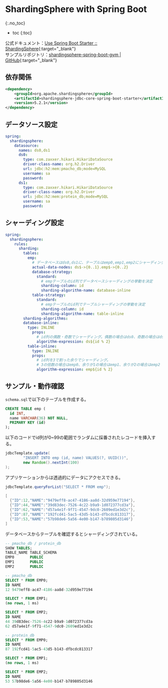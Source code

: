 # ShardingSphere with Spring Boot
{:.no_toc}

* toc
{:toc}

公式ドキュメント：[Use Spring Boot Starter :: ShardingSphere](https://shardingsphere.apache.org/document/5.0.0/en/user-manual/shardingsphere-jdbc/usage/sharding/spring-boot-starter/){:target="_blank"}  
サンプルリポジトリ：[shardingsphere-spring-boot-gym \| GitHub](https://github.com/hainet50b/shardingsphere-spring-boot-gym){:target="_blank"}

## 依存関係
```xml
<dependency>
    <groupId>org.apache.shardingsphere</groupId>
    <artifactId>shardingsphere-jdbc-core-spring-boot-starter</artifactId>
    <version>5.2.1</version>
</dependency>
```

## データソース設定
```yml
spring:
  shardingsphere:
    datasource:
      names: ds0,ds1
      ds0:
        type: com.zaxxer.hikari.HikariDataSource
        driver-class-name: org.h2.Driver
        url: jdbc:h2:mem:pmacho_db;mode=MySQL
        username: sa
        password:
      ds1:
        type: com.zaxxer.hikari.HikariDataSource
        driver-class-name: org.h2.Driver
        url: jdbc:h2:mem:protein_db;mode=MySQL
        username: sa
        password:
```

## シャーディング設定
```yml
spring:
  shardingsphere:
    rules:
      sharding:
        tables:
          emp:
            # データベースはds0,ds1に、テーブルはemp0,emp1,emp2にシャーディング
            actual-data-nodes: ds$->{0..1}.emp$->{0..2} 
            database-strategy:
              standard:
                # empテーブルのid列でデータベースシャーディングの挙動を決定
                sharding-column: id
                sharding-algorithm-name: database-inline
            table-strategy:
              standard:
                # empテーブルのid列でテーブルシャーディングの挙動を決定
                sharding-column: id
                sharding-algorithm-name: table-inline
        sharding-algorithms:
        database-inline:
          type: INLINE
            props:
              # id列の偶数・奇数でシャーディング。偶数の場合はds0、奇数の場合はds1
              algorithm-expression: ds${id % 2}
          table-inline:
            type: INLINE
            props:
              # id列を3で割った余りでシャーディング。
              # 3の倍数の場合はemp0、余りが1の場合はemp1、余りが2の場合はemp2
              algorithm-expression: emp${id % 2}
```

## サンプル・動作確認
`schema.sql`で以下のテーブルを作成する。

```sql
CREATE TABLE emp (
  id INT,
  name VARCHAR(36) NOT NULL,
  PRIMARY KEY (id)
);
```

以下のコードでid列が0~99の範囲でランダムに採番されたレコードを挿入する。

```java
jdbcTemplate.update(
        "INSERT INTO emp (id, name) VALUES(?, UUID())",
        new Random().nextInt(100)
);
```

アプリケーションからは透過的にデータにアクセスできる。

```java
jdbcTemplate.queryForList("SELECT * FROM emp");

[
  {"ID":12,"NAME":"9479eff8-ac47-4186-aa8d-32d959e77194"},
  {"ID":44,"NAME":"39d83dec-7526-4c22-b9a9-1d072377cd3a"},
  {"ID":62,"NAME":"d57a4e1f-9f71-4547-9dc0-2609ed1e3d2c"},
  {"ID":87,"NAME":"192fcd41-5ac5-43d5-b143-dfbcdc813317"},
  {"ID":53,"NAME":"57b98de6-5a56-4e00-b147-b789805d3146"}
]
```

データベースからテーブルを確認するとシャーディングされている。

```sql
-- pmacho_db / protein_db
SHOW TABLES;
TABLE_NAME TABLE_SCHEMA
EMP0       PUBLIC
EMP1       PUBLIC
EMP2       PUBLIC

-- pmacho_db
SELECT * FROM EMP0;
ID NAME
12 9479eff8-ac47-4186-aa8d-32d959e77194

SELECT * FROM EMP1;
(no rows, 1 ms)

SELECT * FROM EMP2;
ID NAME
44 39d83dec-7526-4c22-b9a9-1d072377cd3a
62 d57a4e1f-9f71-4547-9dc0-2609ed1e3d2c

-- protein_db
SELECT * FROM EMP0;
ID NAME
87 192fcd41-5ac5-43d5-b143-dfbcdc813317

SELECT * FROM EMP1;
(no rows, 1 ms)

SELECT * FROM EMP2;
ID NAME
53 57b98de6-5a56-4e00-b147-b789805d3146
```
